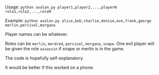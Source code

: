 Usage: `python avalon.py player1,player2,...,playerN role1,role2,...,roleM`

Example: `python avalon.py alice,bob,charlie,denise,eve,frank,george merlin,percival,morgana`

Player names can be whatever.

Roles can be `merlin`, `mordred`, `percival`, `morgana`, `snape`.
One evil player will be given the role `assassin` if snape or merlin is in the game.

The code is hopefully self-explanatory.

It would be better if this worked on a phone.
